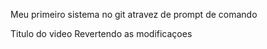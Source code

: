 Meu primeiro sistema no git atravez de prompt de comando


Titulo do video Revertendo as modificaçoes